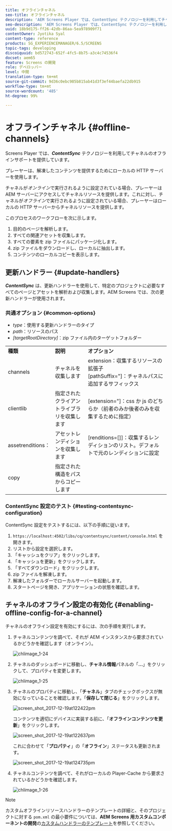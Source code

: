 ```yaml
---
title: オフラインチャネル
seo-title: オフラインチャネル
description: 'AEM Screens Player では、ContentSync テクノロジーを利用してチャネルのオフラインサポートを提供しています。このページでは、更新ハンドラーの概要とチャネルのオフライン設定の有効化について説明します。  '
seo-description: 'AEM Screens Player では、ContentSync テクノロジーを利用してチャネルのオフラインサポートを提供しています。このページでは、更新ハンドラーの概要とチャネルのオフライン設定の有効化について説明します。  '
uuid: 18b9d175-ff26-42db-86aa-5ea978909f71
contentOwner: Jyotika Syal
content-type: reference
products: SG_EXPERIENCEMANAGER/6.5/SCREENS
topic-tags: developing
discoiquuid: bd572743-652f-4fc5-8b75-a3c4c74536f4
docset: aem65
feature: Screens の開発
role: デベロッパー
level: 中間
translation-type: tm+mt
source-git-commit: 9d36c0ebc985b815ab41d3f3ef44baefa22db915
workflow-type: tm+mt
source-wordcount: '485'
ht-degree: 99%

---
```



# オフラインチャネル {#offline-channels}

Screens Player では、***ContentSync*** テクノロジーを利用してチャネルのオフラインサポートを提供しています。

プレーヤーは、解凍したコンテンツを提供するためにローカルの HTTP サーバーを使用します。

チャネルが&#x200B;*オンライン*&#x200B;で実行されるように設定されている場合、プレーヤーは AEM サーバーにアクセスしてチャネルリソースを提供します。これに対し、チャネルが&#x200B;*オフライン*&#x200B;で実行されるように設定されている場合、プレーヤーはローカルの HTTP サーバーからチャネルリソースを提供します。

このプロセスのワークフローを次に示します。

1. 目的のページを解析します。
1. すべての関連アセットを収集します。
1. すべての要素を zip ファイルにパッケージ化します。
1. zip ファイルをダウンロードし、ローカルに抽出します。
1. コンテンツのローカルコピーを表示します。

## 更新ハンドラー {#update-handlers}

***ContentSync*** は、更新ハンドラーを使用して、特定のプロジェクトに必要なすべてのページとアセットを解析および収集します。AEM Screens では、次の更新ハンドラーが使用されます。

### 共通オプション  {#common-options}

* *type*：使用する更新ハンドラーのタイプ
* *path*：リソースのパス
* *[targetRootDirectory]*：zip ファイル内のターゲットフォルダー

<table>
 <tbody>
  <tr>
   <td><strong>種類</strong></td> 
   <td><strong>説明</strong></td> 
   <td><strong>オプション</strong></td> 
  </tr>
  <tr>
   <td>channels</td> 
   <td>チャネルを収集します</td> 
   <td>extension：収集するリソースの拡張子<br />[pathSuffix="]：チャネルパスに追加するサフィックス<br /> </td> 
  </tr>
  <tr>
   <td>clientlib</td> 
   <td>指定されたクライアントライブラリを収集します</td> 
   <td>[extension="]：css か js のどちらか（前者のみか後者のみを収集するために指定）</td> 
  </tr>
  <tr>
   <td>assetrenditions：</td> 
   <td>アセットレンディションを収集します</td> 
   <td>[renditions=[]]：収集するレンディションのリスト。デフォルトで元のレンディションに設定</td> 
  </tr>
  <tr>
   <td>copy</td> 
   <td>指定された構造をパスからコピーします</td> 
   <td> </td> 
  </tr>
 </tbody>
</table>

### ContentSync 設定のテスト {#testing-contentsync-configuration}

ContentSync 設定をテストするには、以下の手順に従います。

1. `https://localhost:4502/libs/cq/contentsync/content/console.html` を開きます。
1. リストから設定を選択します。
1. 「キャッシュをクリア」をクリックします。
1. 「キャッシュを更新」をクリックします。
1. 「すべてダウンロード」をクリックします。
1. zip ファイルを解凍します。
1. 解凍したフォルダーでローカルサーバーを起動します。
1. スタートページを開き、アプリケーションの状態を確認します。

## チャネルのオフライン設定の有効化  {#enabling-offline-config-for-a-channel}

チャネルのオフライン設定を有効にするには、次の手順を実行します。

1. チャネルコンテンツを調べて、それが AEM インスタンスから要求されているかどうかを確認します（オンライン）。

   ![chlimage_1-24](assets/chlimage_1-24.png)

1. チャネルのダッシュボードに移動し、**チャネル情報**&#x200B;パネルの「**...**」をクリックして、プロパティを変更します。

   ![chlimage_1-25](assets/chlimage_1-25.png)

1. チャネルのプロパティに移動し、「**チャネル**」タブのチェックボックスが無効になっていることを確認します。「**保存して閉じる**」をクリックします。

   ![screen_shot_2017-12-19at122422pm](assets/screen_shot_2017-12-19at122422pm.png)

   コンテンツを適切にデバイスに実装する前に、「**オフラインコンテンツを更新**」をクリックします。

   ![screen_shot_2017-12-19at122637pm](assets/screen_shot_2017-12-19at122637pm.png)

   これに合わせて「**プロパティ**」の「**オフライン**」ステータスも更新されます。

   ![screen_shot_2017-12-19at124735pm](assets/screen_shot_2017-12-19at124735pm.png)

1. チャネルコンテンツを調べて、それがローカルの Player-Cache から要求されているかどうかを確認します。

   ![chlimage_1-26](assets/chlimage_1-26.png)

>[!NOTE]
>
>カスタムオフラインリソースハンドラーのテンプレートの詳細と、そのプロジェクトに対する `pom.xml` の最小要件については、**AEM Screens 用カスタムコンポーネントの開発**&#x200B;の[カスタムハンドラーのテンプレート](/help/user-guide/developing-custom-component-tutorial-develop.md#custom-handlers)を参照してください。